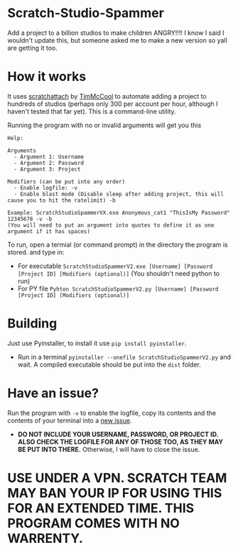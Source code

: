 # Scratch-Studio-Spammer 
Add a project to a billion studios to make children ANGRY!!!! I know I said I wouldn't update this, but someone asked me to make a new version so yall are getting it too.

# How it works
It uses [scratchattach](https://github.com/TimMcCool/scratchattach) by [TimMcCool](https://github.com/TimMcCool) to automate adding a project to hundreds of studios (perhaps only 300 per account per hour, although I haven't tested that far yet).
This is a command-line utility.

Running the program with no or invalid arguments will get you this
```
Help:

Arguments
  - Argument 1: Username
  - Argument 2: Password
  - Argument 3: Project

Modifiers (can be put into any order)
  - Enable logfile: -v
  - Enable blast mode (Disable sleep after adding project, this will cause you to hit the ratelimit) -b

Example: ScratchStudioSpammerVX.exe Anonymous_cat1 "ThisIsMy Password" 12345678 -v -b
(You will need to put an argument into quotes to define it as one argument if it has spaces)
```

To run, open a termial (or command prompt) in the directory the program is stored. and type in:

- For executable `ScratchStudioSpammerV2.exe [Username] [Password [Project ID] [Modifiers (optional)]` (You shouldn't need python to run)
- For PY file `Pyhton ScratchStudioSpammerV2.py [Username] [Password [Project ID] [Modifiers (optional)]`

# Building
Just use Pyinstaller, to install it use `pip install pyinstaller`.
- Run in a terminal `pyinstaller --onefile ScratchStudioSpammerV2.py` and wait. A compiled executable should be put into the `dist` folder.

# Have an issue?
Run the program with `-v` to enable the logfile, copy its contents and the contents of your terminal into a [new issue](https://github.com/Anonymous-cat1/Scratch-Studio-Spammer/issues/new).
- **DO NOT INCLUDE YOUR USERNAME, PASSWORD, OR PROJECT ID. ALSO CHECK THE LOGFILE FOR ANY OF THOSE TOO, AS THEY MAY BE PUT INTO THERE.** Otherwise, I will have to close the issue.

# USE UNDER A VPN. SCRATCH TEAM MAY BAN YOUR IP FOR USING THIS FOR AN EXTENDED TIME. THIS PROGRAM COMES WITH NO WARRENTY.
